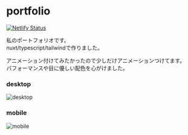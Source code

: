 # portfolio  
  
[![Netlify Status](https://api.netlify.com/api/v1/badges/b7fd7e3c-f498-470d-b46d-9ddfe039ddb0/deploy-status)](https://app.netlify.com/sites/kisse/deploys)  
  
私のポートフォリオです。  
nuxt/typescript/tailwindで作りました。  
  
アニメーション付けてみたかったので少しだけアニメーションつけてます。  
パフォーマンスや目に優しい配色を心がけました。  
  
### desktop  
![desktop](https://user-images.githubusercontent.com/51479834/96515993-3ef1ca00-12a1-11eb-9314-c10bcf98e9f7.png)  
  
### mobile  
![mobile](https://user-images.githubusercontent.com/51479834/96515869-0a7e0e00-12a1-11eb-9c46-3c49b68f0b26.png)